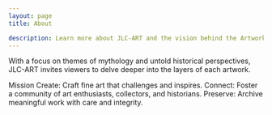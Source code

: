 ```yaml
---
layout: page
title: About

description: Learn more about JLC-ART and the vision behind the Artworks Codex.
---
```


With a focus on themes of mythology and untold historical perspectives, JLC-ART invites viewers to delve deeper into the layers of each artwork.

Mission
Create: Craft fine art that challenges and inspires.
Connect: Foster a community of art enthusiasts, collectors, and historians.
Preserve: Archive meaningful work with care and integrity.